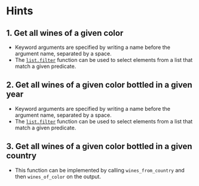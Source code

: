# Hints

## 1. Get all wines of a given color

- Keyword arguments are specified by writing a name before the argument name, separated by a space.
- The [`list.filter`][list-filter] function can be used to select elements from a list that match a given predicate.

## 2. Get all wines of a given color bottled in a given year

- Keyword arguments are specified by writing a name before the argument name, separated by a space.
- The [`list.filter`][list-filter] function can be used to select elements from a list that match a given predicate.

## 3. Get all wines of a given color bottled in a given country

- This function can be implemented by calling `wines_from_country` and then `wines_of_color` on the output.

[list-filter]: https://hexdocs.pm/gleam_stdlib/gleam/list.html#filter